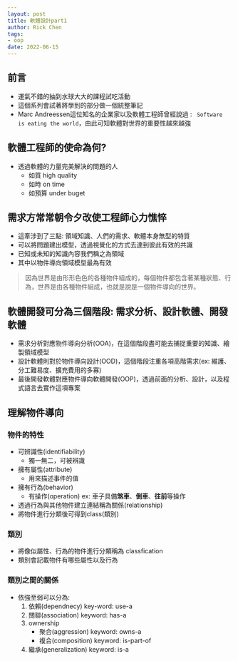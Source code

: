 ```yaml
---
layout: post
title: 軟體設計part1
author: Rick Chen
tags:
- oop
date: 2022-06-15 
---
```


## 前言

* 運氣不錯的抽到水球大大的課程試吃活動
* 這個系列會試著將學到的部分做一個統整筆記
* Marc Andreessen這位知名的企業家以及軟體工程師曾經說過 : ``` Software is eating the world```，由此可知軟體對世界的重要性越來越強

## 軟體工程師的使命為何?

* 透過軟體的力量完美解決的問題的人
   * 如質 high quality
   * 如時 on time
   * 如預算 under buget

## 需求方常常朝令夕改使工程師心力憔悴

* 這牽涉到了三點: 領域知識、人們的需求、軟體本身無型的特質
* 可以將問題建出模型，透過視覺化的方式去達到彼此有效的共識
* 已知或未知的知識內容我們稱之為領域
* 其中以物件導向領域模型最為有效
>因為世界是由形形色色的各種物件組成的，每個物件都包含著某種狀態、行為，世界是由各種物件組成，也就是說是一個物件導向的世界。

## 軟體開發可分為三個階段: 需求分析、設計軟體、開發軟體

* 需求分析對應物件導向分析(OOA)，在這個階段盡可能去捕捉重要的知識、繪製領域模型
* 設計軟體則對於物件導向設計(OOD)，這個階段注重各項高階需求(ex: 維護、分工難易度、擴充費用的多寡)
* 最後開發軟體對應物件導向軟體開發(OOP)，透過前面的分析、設計，以及程式語言去實作這項專案

## 理解物件導向

### 物件的特性

* 可辨識性(identifiability)
   * 獨一無二，可被辨識
* 擁有屬性(attribute) 
   * 用來描述事件的值
* 擁有行為(behavior)
   * 有操作(operation) ex: 車子具備**煞車**、**倒車**、**往前**等操作
* 透過行為與其他物件建立連結稱為關係(relationship)
* 將物件進行分類後可得到class(類別)

### 類別

* 將像似屬性、行為的物件進行分類稱為 classfication
* 類別會記載物件有哪些屬性以及行為

### 類別之間的關係
* 依強至弱可以分為: 
   1. 依賴(dependnecy) key-word: use-a
   2. 關聯(association) keyword: has-a
   3. ownership
      * 聚合(aggression) keyword: owns-a
      * 複合(composition) keyword: is-part-of 
   4. 繼承(generalization) keyword: is-a 

